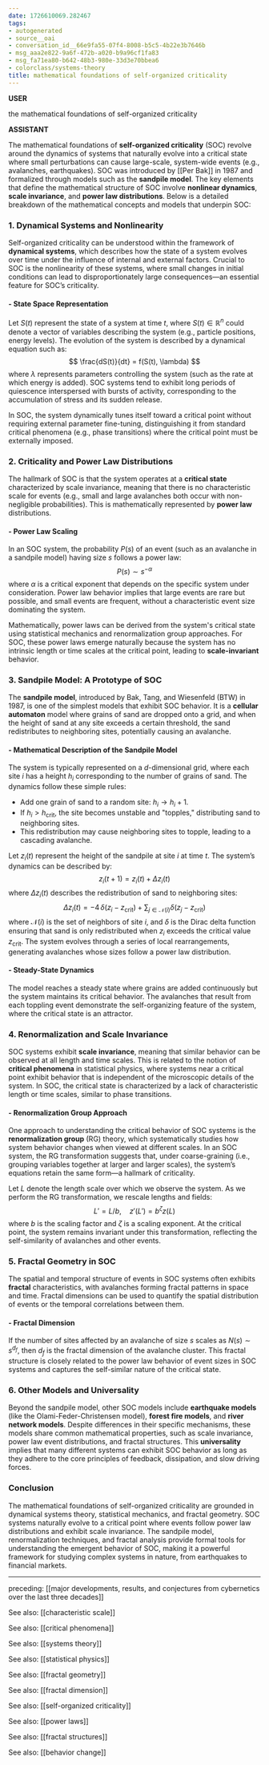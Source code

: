 ```yaml
---
date: 1726610069.282467
tags:
- autogenerated
- source__oai
- conversation_id__66e9fa55-07f4-8008-b5c5-4b22e3b7646b
- msg_aaa2e822-9a6f-472b-a020-b9a96cf1fa83
- msg_fa71ea80-b642-48b3-980e-33d3e70bbea6
- colorclass/systems-theory
title: mathematical foundations of self-organized criticality
---
```


**USER**

the mathematical foundations of self-organized criticality


**ASSISTANT**

The mathematical foundations of **self-organized criticality** (SOC) revolve around the dynamics of systems that naturally evolve into a critical state where small perturbations can cause large-scale, system-wide events (e.g., avalanches, earthquakes). SOC was introduced by [[Per Bak]] in 1987 and formalized through models such as the **sandpile model**. The key elements that define the mathematical structure of SOC involve **nonlinear dynamics**, **scale invariance**, and **power law distributions**. Below is a detailed breakdown of the mathematical concepts and models that underpin SOC:

### 1. **Dynamical Systems and Nonlinearity**
Self-organized criticality can be understood within the framework of **dynamical systems**, which describes how the state of a system evolves over time under the influence of internal and external factors. Crucial to SOC is the nonlinearity of these systems, where small changes in initial conditions can lead to disproportionately large consequences—an essential feature for SOC’s criticality.

#### - **State Space Representation**
Let $S(t)$ represent the state of a system at time $t$, where $S(t) \in \mathbb{R}^n$ could denote a vector of variables describing the system (e.g., particle positions, energy levels). The evolution of the system is described by a dynamical equation such as:
$$
\frac{dS(t)}{dt} = f(S(t), \lambda)
$$
where $\lambda$ represents parameters controlling the system (such as the rate at which energy is added). SOC systems tend to exhibit long periods of quiescence interspersed with bursts of activity, corresponding to the accumulation of stress and its sudden release.

In SOC, the system dynamically tunes itself toward a critical point without requiring external parameter fine-tuning, distinguishing it from standard critical phenomena (e.g., phase transitions) where the critical point must be externally imposed.

### 2. **Criticality and Power Law Distributions**
The hallmark of SOC is that the system operates at a **critical state** characterized by scale invariance, meaning that there is no characteristic scale for events (e.g., small and large avalanches both occur with non-negligible probabilities). This is mathematically represented by **power law** distributions.

#### - **Power Law Scaling**
In an SOC system, the probability $P(s)$ of an event (such as an avalanche in a sandpile model) having size $s$ follows a power law:
$$
P(s) \sim s^{-\alpha}
$$
where $\alpha$ is a critical exponent that depends on the specific system under consideration. Power law behavior implies that large events are rare but possible, and small events are frequent, without a characteristic event size dominating the system.

Mathematically, power laws can be derived from the system's critical state using statistical mechanics and renormalization group approaches. For SOC, these power laws emerge naturally because the system has no intrinsic length or time scales at the critical point, leading to **scale-invariant** behavior.

### 3. **Sandpile Model: A Prototype of SOC**
The **sandpile model**, introduced by Bak, Tang, and Wiesenfeld (BTW) in 1987, is one of the simplest models that exhibit SOC behavior. It is a **cellular automaton** model where grains of sand are dropped onto a grid, and when the height of sand at any site exceeds a certain threshold, the sand redistributes to neighboring sites, potentially causing an avalanche.

#### - **Mathematical Description of the Sandpile Model**
The system is typically represented on a $d$-dimensional grid, where each site $i$ has a height $h_i$ corresponding to the number of grains of sand. The dynamics follow these simple rules:

- Add one grain of sand to a random site: $h_i \to h_i + 1$.
- If $h_i > h_{\text{crit}}$, the site becomes unstable and "topples," distributing sand to neighboring sites.
- This redistribution may cause neighboring sites to topple, leading to a cascading avalanche.

Let $z_i(t)$ represent the height of the sandpile at site $i$ at time $t$. The system’s dynamics can be described by:
$$
z_i(t+1) = z_i(t) + \Delta z_i(t)
$$
where $\Delta z_i(t)$ describes the redistribution of sand to neighboring sites:
$$
\Delta z_i(t) = -4 \, \delta(z_i - z_{\text{crit}}) + \sum_{j \in \mathcal{N}(i)} \delta(z_j - z_{\text{crit}})
$$
where $\mathcal{N}(i)$ is the set of neighbors of site $i$, and $\delta$ is the Dirac delta function ensuring that sand is only redistributed when $z_i$ exceeds the critical value $z_{\text{crit}}$. The system evolves through a series of local rearrangements, generating avalanches whose sizes follow a power law distribution.

#### - **Steady-State Dynamics**
The model reaches a steady state where grains are added continuously but the system maintains its critical behavior. The avalanches that result from each toppling event demonstrate the self-organizing feature of the system, where the critical state is an attractor.

### 4. **Renormalization and Scale Invariance**
SOC systems exhibit **scale invariance**, meaning that similar behavior can be observed at all length and time scales. This is related to the notion of **critical phenomena** in statistical physics, where systems near a critical point exhibit behavior that is independent of the microscopic details of the system. In SOC, the critical state is characterized by a lack of characteristic length or time scales, similar to phase transitions.

#### - **Renormalization Group Approach**
One approach to understanding the critical behavior of SOC systems is the **renormalization group** (RG) theory, which systematically studies how system behavior changes when viewed at different scales. In an SOC system, the RG transformation suggests that, under coarse-graining (i.e., grouping variables together at larger and larger scales), the system’s equations retain the same form—a hallmark of criticality.

Let $L$ denote the length scale over which we observe the system. As we perform the RG transformation, we rescale lengths and fields:
$$
L' = L/b, \quad z'(L') = b^\zeta z(L)
$$
where $b$ is the scaling factor and $\zeta$ is a scaling exponent. At the critical point, the system remains invariant under this transformation, reflecting the self-similarity of avalanches and other events.

### 5. **Fractal Geometry in SOC**
The spatial and temporal structure of events in SOC systems often exhibits **fractal** characteristics, with avalanches forming fractal patterns in space and time. Fractal dimensions can be used to quantify the spatial distribution of events or the temporal correlations between them.

#### - **Fractal Dimension**
If the number of sites affected by an avalanche of size $s$ scales as $N(s) \sim s^{d_f}$, then $d_f$ is the fractal dimension of the avalanche cluster. This fractal structure is closely related to the power law behavior of event sizes in SOC systems and captures the self-similar nature of the critical state.

### 6. **Other Models and Universality**
Beyond the sandpile model, other SOC models include **earthquake models** (like the Olami-Feder-Christensen model), **forest fire models**, and **river network models**. Despite differences in their specific mechanisms, these models share common mathematical properties, such as scale invariance, power law event distributions, and fractal structures. This **universality** implies that many different systems can exhibit SOC behavior as long as they adhere to the core principles of feedback, dissipation, and slow driving forces.

### Conclusion
The mathematical foundations of self-organized criticality are grounded in dynamical systems theory, statistical mechanics, and fractal geometry. SOC systems naturally evolve to a critical point where events follow power law distributions and exhibit scale invariance. The sandpile model, renormalization techniques, and fractal analysis provide formal tools for understanding the emergent behavior of SOC, making it a powerful framework for studying complex systems in nature, from earthquakes to financial markets.


---

preceding: [[major developments, results, and conjectures from cybernetics over the last three decades]]

See also: [[characteristic scale]]


See also: [[critical phenomena]]


See also: [[systems theory]]


See also: [[statistical physics]]


See also: [[fractal geometry]]


See also: [[fractal dimension]]


See also: [[self-organized criticality]]


See also: [[power laws]]


See also: [[fractal structures]]


See also: [[behavior change]]
